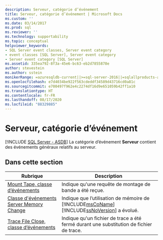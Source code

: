 ```yaml
---
description: Serveur, catégorie d’événement
title: Serveur, catégorie d’événement | Microsoft Docs
ms.custom: ''
ms.date: 03/14/2017
ms.prod: sql
ms.reviewer: ''
ms.technology: supportability
ms.topic: conceptual
helpviewer_keywords:
- SQL Server event classes, Server event category
- event classes [SQL Server], Server event category
- Server event category [SQL Server]
ms.assetid: 335ea792-8f3a-45e6-bc63-eb2d7855878e
author: stevestein
ms.author: sstein
monikerRange: =azuresqldb-current||>=sql-server-2016||=sqlallproducts-allversions||>=sql-server-linux-2017||=azuresqldb-mi-current
ms.openlocfilehash: e7d4034be922f563cdeddf34589d43716cd0a81c
ms.sourcegitcommit: e700497f962e4c2274df16d9e651059b42ff1a10
ms.translationtype: HT
ms.contentlocale: fr-FR
ms.lasthandoff: 08/17/2020
ms.locfileid: "88329885"
---
```

# <a name="server-event-category"></a>Serveur, catégorie d’événement
[!INCLUDE [SQL Server - ASDB](../../includes/applies-to-version/sql-asdb.md)]
  La catégorie d’événement **Serveur** contient des événements généraux relatifs au serveur.  
  
## <a name="in-this-section"></a>Dans cette section  
  
|Rubrique|Description|  
|-----------|-----------------|  
|[Mount Tape, classe d’événements](../../relational-databases/event-classes/mount-tape-event-class.md)|Indique qu'une requête de montage de bande a été reçue.|  
|[Classe d'événements Server Memory Change](../../relational-databases/event-classes/server-memory-change-event-class.md)|Indique que l’utilisation de mémoire de [!INCLUDE[msCoName](../../includes/msconame-md.md)] [!INCLUDE[ssNoVersion](../../includes/ssnoversion-md.md)] a évolué.|  
|[Trace File Close, classe d’événements](../../relational-databases/event-classes/trace-file-close-event-class.md)|Indique qu'un fichier de trace a été fermé durant une substitution de fichier de trace.|  
  
  
